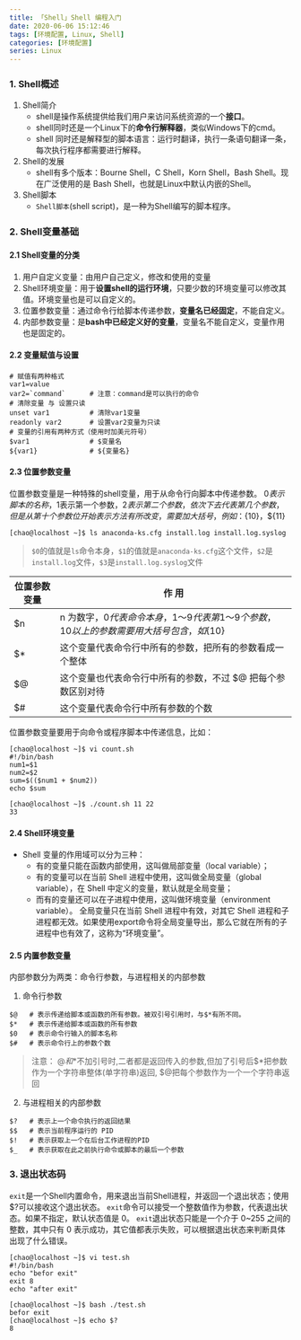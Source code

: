```yaml
---
title: 「Shell」Shell 编程入门
date: 2020-06-06 15:12:46
tags: [环境配置, Linux, Shell]
categories: [环境配置]
series: Linux
---
```



### 1. Shell概述
1. Shell简介
    * shell是操作系统提供给我们用户来访问系统资源的一个**接口**。
    * shell同时还是一个Linux下的**命令行解释器**，类似Windows下的cmd。
    * shell 同时还是解释型的脚本语言：运行时翻译，执行一条语句翻译一条，每次执行程序都需要进行解释。
2. Shell的发展
    * shell有多个版本：Bourne Shell，C Shell，Korn Shell，Bash Shell。现在广泛使用的是 Bash Shell，也就是Linux中默认内嵌的Shell。
3. Shell脚本
    * `Shell脚本`(shell script)，是一种为Shell编写的脚本程序。

### 2. Shell变量基础
#### 2.1 Shell变量的分类
1. 用户自定义变量：由用户自己定义，修改和使用的变量
2. Shell环境变量：用于**设置shell的运行环境**，只要少数的环境变量可以修改其值。环境变量也是可以自定义的。
3. 位置参数变量：通过命令行给脚本传递参数，**变量名已经固定**，不能自定义。
4. 内部参数变量：是**bash中已经定义好的变量**，变量名不能自定义，变量作用也是固定的。

#### 2.2 变量赋值与设置
``` shell
# 赋值有两种格式
var1=value
var2=`command`      # 注意：command是可以执行的命令
# 清除变量 与 设置只读
unset var1          # 清除var1变量
readonly var2       # 设置var2变量为只读
# 变量的引用有两种方式（使用时加美元符号）
$var1               # $变量名
${var1}             # ${变量名}
```

#### 2.3 位置参数变量
位置参数变量是一种特殊的shell变量，用于从命令行向脚本中传递参数。
$0表示脚本的名称，$1表示第一个参数，$2表示第二个参数，依次下去代表第几个参数，
但是从第十个参数位开始表示方法有所改变，需要加大括号，例如：${10}，${11}

``` shell
[chao@localhost ~]$ ls anaconda-ks.cfg install.log install.log.syslog
```

> `$0`的值就是`ls`命令本身，`$1`的值就是`anaconda-ks.cfg`这个文件，`$2`是`install.log`文件，`$3`是`install.log.syslog`文件

|  位置参数变量  |  作 用  |
|  ----  | ----  |
|$n	        |n 为数字，$0 代表命令本身，$1〜$9 代表第 1〜9 个参数，10 以上的参数需要用大括号包含， 如${10}	|
|$*			|这个变量代表命令行中所有的参数，把所有的参数看成一个整体										|
|$@			|这个变量也代表命令行中所有的参数，不过 $@ 把每个参数区别对待									|
|$#			|这个变量代表命令行中所有参数的个数															|

位置参数变量要用于向命令或程序脚本中传递信息，比如：
``` shell
[chao@localhost ~]$ vi count.sh
#!/bin/bash
num1=$1
num2=$2
sum=$(($num1 + $num2))
echo $sum

[chao@localhost ~]$ ./count.sh 11 22
33
```


#### 2.4 Shell环境变量
* Shell 变量的作用域可以分为三种：
    + 有的变量只能在函数内部使用，这叫做局部变量（local variable）；
    + 有的变量可以在当前 Shell 进程中使用，这叫做全局变量（global variable），在 Shell 中定义的变量，默认就是全局变量；
    + 而有的变量还可以在子进程中使用，这叫做环境变量（environment variable）。
全局变量只在当前 Shell 进程中有效，对其它 Shell 进程和子进程都无效。如果使用export命令将全局变量导出，那么它就在所有的子进程中也有效了，这称为“环境变量”。


#### 2.5 内置参数变量
内部参数分为两类：命令行参数，与进程相关的内部参数
1. 命令行参数
``` shell
$@   # 表示传递给脚本或函数的所有参数。被双引号引用时，与$*有所不同。
$*   # 表示传递给脚本或函数的所有参数
$0   # 表示命令行输入的脚本名称
$#   # 表示命令行上的参数个数
```
>  注意： $@和$*不加引号时,二者都是返回传入的参数,但加了引号后$*把参数作为一个字符串整体(单字符串)返回, $@把每个参数作为一个一个字符串返回


2. 与进程相关的内部参数
``` shell
$?   # 表示上一个命令执行的返回结果
$$   # 表示当前程序运行的 PID 
$!   # 表示获取上一个在后台工作进程的PID
$_   # 表示获取在此之前执行命令或脚本的最后一个参数
```


### 3. 退出状态码
`exit`是一个Shell内置命令，用来退出当前Shell进程，并返回一个退出状态；使用$?可以接收这个退出状态。
`exit`命令可以接受一个整数值作为参数，代表退出状态。如果不指定，默认状态值是 0。
`exit`退出状态只能是一个介于 0~255 之间的整数，其中只有 0 表示成功，其它值都表示失败，可以根据退出状态来判断具体出现了什么错误。

``` shell
[chao@localhost ~]$ vi test.sh
#!/bin/bash
echo "befor exit"
exit 8
echo "after exit"

[chao@localhost ~]$ bash ./test.sh
befor exit
[chao@localhost ~]$ echo $?
8
```
